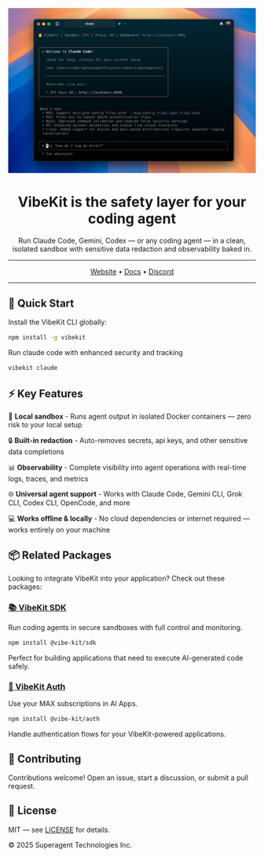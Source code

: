 <div align="center">

<img width="700px" src="./assets/vibekit-cli.png" />

# VibeKit is the safety layer for your coding agent

Run Claude Code, Gemini, Codex — or any coding agent — in a clean, isolated sandbox with sensitive data redaction and observability baked in.

---

[Website](https://vibekit.sh) • [Docs](https://docs.vibekit.sh) • [Discord](https://discord.com/invite/mhmJUTjW4b)

---
</div>

## 🚀 Quick Start

Install the VibeKit CLI globally:

```bash
npm install -g vibekit
```

Run claude code with enhanced security and tracking

```bash
vibekit claude
```

## ⚡️ Key Features

🐳 **Local sandbox** - Runs agent output in isolated Docker containers — zero risk to your local setup

🔒 **Built-in redaction** - Auto-removes secrets, api keys, and other sensitive data completions

📊 **Observability** - Complete visibility into agent operations with real-time logs, traces, and metrics

🌐 **Universal agent support** - Works with Claude Code, Gemini CLI, Grok CLI, Codex CLI, OpenCode, and more

💻 **Works offline & locally** - No cloud dependencies or internet required — works entirely on your machine

## 📦 Related Packages

Looking to integrate VibeKit into your application? Check out these packages:

### [📚 VibeKit SDK](https://github.com/superagent-ai/vibekit/tree/main/packages/sdk)
Run coding agents in secure sandboxes with full control and monitoring.

```bash
npm install @vibe-kit/sdk
```

Perfect for building applications that need to execute AI-generated code safely.

### [🔐 VibeKit Auth](https://github.com/superagent-ai/vibekit/tree/main/packages/auth) 
Use your MAX subscriptions in AI Apps.

```bash
npm install @vibe-kit/auth
```

Handle authentication flows for your VibeKit-powered applications.


## 🤝 Contributing

Contributions welcome! Open an issue, start a discussion, or submit a pull request.

## 📄 License

MIT — see [LICENSE](./LICENSE) for details.

© 2025 Superagent Technologies Inc.
